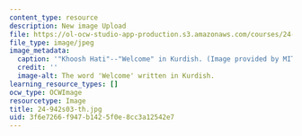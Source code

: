 ```yaml
---
content_type: resource
description: New image Upload
file: https://ol-ocw-studio-app-production.s3.amazonaws.com/courses/24-942-grammar-of-a-less-familiar-language-spring-2003/3f6e7266f947b1425f0e8cc3a12542e7_24-942s03-th.jpg
file_type: image/jpeg
image_metadata:
  caption: '"Khoosh Hati"--"Welcome" in Kurdish. (Image provided by MIT OpenCourseWare.)'
  credit: ''
  image-alt: The word 'Welcome' written in Kurdish.
learning_resource_types: []
ocw_type: OCWImage
resourcetype: Image
title: 24-942s03-th.jpg
uid: 3f6e7266-f947-b142-5f0e-8cc3a12542e7
---
```

